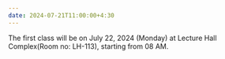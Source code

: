 ```yaml
---
date: 2024-07-21T11:00:00+4:30
---
```

The first class will be on July 22, 2024 (Monday) at Lecture Hall Complex(Room no: LH-113), starting from 08 AM.
